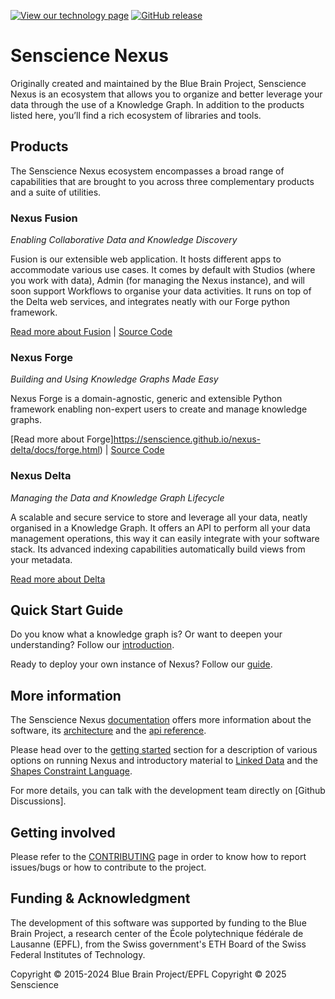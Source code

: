 [![View our technology page](https://img.shields.io/badge/technology-Nexus-03ABE9.svg)](https://senscience.github.io/nexus-delta/docs/)
[![GitHub release](https://img.shields.io/github/release/BlueBrain/nexus.svg)](https://github.com/BlueBrain/nexus/releases/tag/v1.11.0)

# Senscience Nexus

Originally created and maintained by the Blue Brain Project, Senscience Nexus is an ecosystem that allows you to organize and better leverage your data through the use of a Knowledge Graph. In addition to the products listed here, you’ll find a rich ecosystem of libraries and tools.

## Products

The Senscience Nexus ecosystem encompasses a broad range of capabilities that are brought to you across three complementary products and a suite of utilities.

### Nexus Fusion

*Enabling Collaborative Data and Knowledge Discovery*

Fusion is our extensible web application. It hosts different apps to accommodate various use cases. It comes by default with Studios (where you work with data), Admin (for managing the Nexus instance), and will soon support Workflows to organise your data activities. It runs on top of the Delta web services, and integrates neatly with our Forge python framework.

[Read more about Fusion](https://senscience.github.io/nexus-delta/docs/fusion/index.html) | [Source Code](https://github.com/senscience/nexus-fusion)

### Nexus Forge

*Building and Using Knowledge Graphs Made Easy*

Nexus Forge is a domain-agnostic, generic and extensible Python framework enabling non-expert users to create and manage knowledge graphs.

[Read more about Forge]https://senscience.github.io/nexus-delta/docs/forge.html) | [Source Code](https://github.com/senscience/nexus-forge)


### Nexus Delta

*Managing the Data and Knowledge Graph Lifecycle*

A scalable and secure service to store and leverage all your data, neatly organised in a Knowledge Graph. It offers an API to perform all your data management operations, this way it can easily integrate with your software stack. Its advanced indexing capabilities automatically build views from your metadata.

[Read more about Delta](https://senscience.github.io/nexus-delta/docs/delta/index.html)

## Quick Start Guide

Do you know what a knowledge graph is? Or want to deepen your understanding? Follow our [introduction](https://senscience.github.io/nexus-delta/docs/getting-started/understanding-knowledge-graphs.html).

Ready to deploy your own instance of Nexus? Follow our [guide](https://senscience.github.io/nexus-delta/docs/running-nexus/index.html).

## More information

The Senscience Nexus [documentation] offers more information about the software, its [architecture] and the [api reference].

Please head over to the [getting started] section for a description of various options on running Nexus and
introductory material to [Linked Data] and the [Shapes Constraint Language].

For more details, you can talk with the development team directly on [Github Discussions].

[architecture]: https://senscience.github.io/nexus-delta/docs/delta/architecture.html
[documentation]: https://senscience.github.io/nexus-delta/docs/
[components]: https://senscience.github.io/nexus-delta/docs/index.html#products
[getting started]: https://senscience.github.io/nexus-delta/docs/getting-started/index.html
[api reference]: https://senscience.github.io/nexus-delta/docs/delta/api/index.html
[Linked Data]: https://www.w3.org/standards/semanticweb/data
[Shapes Constraint Language]: https://www.w3.org/TR/shacl/

## Getting involved

Please refer to the [CONTRIBUTING](CONTRIBUTING.md) page in order to know how to report issues/bugs or how to contribute to the project.

## Funding & Acknowledgment

The development of this software was supported by funding to the Blue Brain Project, a research center of the École polytechnique fédérale de
Lausanne (EPFL), from the Swiss government's ETH Board of the Swiss Federal Institutes of Technology.

Copyright © 2015-2024 Blue Brain Project/EPFL
Copyright © 2025 Senscience
